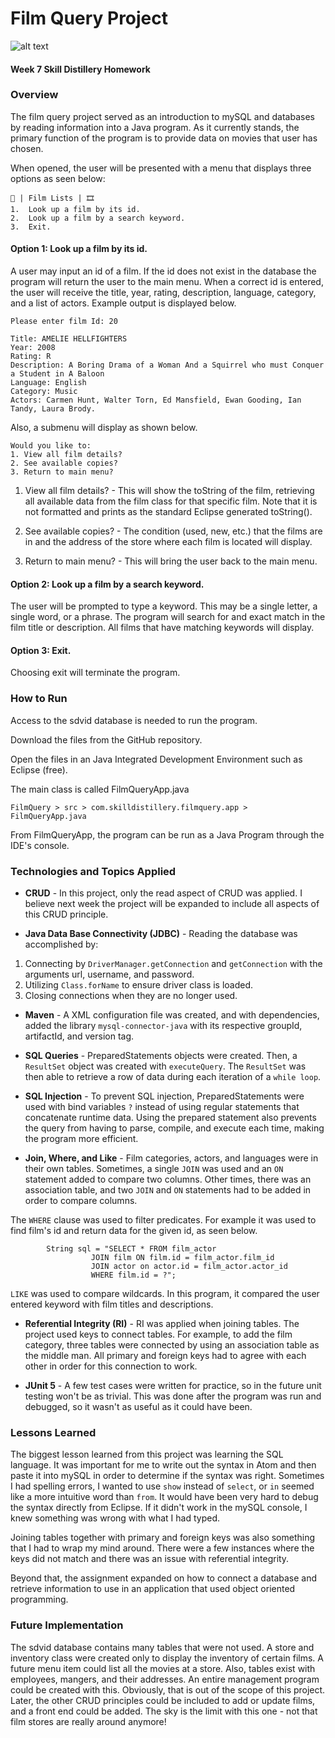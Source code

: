# Film Query Project
![alt text](https://i.ibb.co/pKhdBGy/Screen-Shot-2019-10-26-at-9-45-44-PM.png "Project image")
#### Week 7 Skill Distillery Homework

### Overview
The film query project served as an introduction to mySQL and databases by reading information into a Java program.  As it currently stands, the primary function of the program is to provide data on movies that user has chosen.

When opened, the user will be presented with a menu that displays three options as seen below:
```
🍿 | Film Lists | 🎞
1.  Look up a film by its id.
2.  Look up a film by a search keyword.
3.  Exit.
```


#### Option 1: Look up a film by its id.
A user may input an id of a film.  If the id does not exist in the database the program will return the user to the main menu.  When a correct id is entered, the user will receive the title, year, rating, description, language, category, and a list of actors.  Example output is displayed below.
```
Please enter film Id: 20

Title: AMELIE HELLFIGHTERS
Year: 2008
Rating: R
Description: A Boring Drama of a Woman And a Squirrel who must Conquer a Student in A Baloon
Language: English
Category: Music
Actors: Carmen Hunt, Walter Torn, Ed Mansfield, Ewan Gooding, Ian Tandy, Laura Brody.
```

Also, a submenu will display as shown below.
```
Would you like to:
1. View all film details?
2. See available copies?
3. Return to main menu?
```
1.  View all film details? - This will show the toString of the film, retrieving all available data from the film class for that specific film.  Note that it is not formatted and prints as the standard Eclipse generated toString().

2. See available copies? - The condition (used, new, etc.) that the films are in and the address of the store where each film is located will display.

3. Return to main menu? - This will bring the user back to the main menu.


#### Option 2: Look up a film by a search keyword.
The user will be prompted to type a keyword.  This may be a single letter, a single word, or a phrase.  The program will search for and exact match in the film title or description.  All films that have matching keywords will display.


#### Option 3: Exit.
Choosing exit will terminate the program.


### How to Run
Access to the sdvid database is needed to run the program.

Download the files from the GitHub repository.

Open the files in an Java Integrated Development Environment such as Eclipse (free).

The main class is called FilmQueryApp.java
```
FilmQuery > src > com.skilldistillery.filmquery.app > FilmQueryApp.java
 ```

From FilmQueryApp, the program can be run as a Java Program through the IDE's console.


### Technologies and Topics Applied
* **CRUD** - In this project, only the read aspect of CRUD was applied.  I believe next week the project will be expanded to include all aspects of this CRUD principle.

* **Java Data Base Connectivity (JDBC)** - Reading the database was accomplished by:
1.  Connecting by `DriverManager.getConnection` and `getConnection` with the arguments url, username, and password.
2.  Utilizing `Class.forName` to ensure driver class is loaded.
3.  Closing connections when they are no longer used.

* **Maven** - A XML configuration file was created, and with dependencies, added the library `mysql-connector-java` with its respective groupId, artifactId, and version tag.

* **SQL Queries** - PreparedStatements objects were created.  Then, a `ResultSet` object was created with `executeQuery`.  The `ResultSet` was then able to retrieve a row of data during each iteration of a `while loop`.

* **SQL Injection** - To prevent SQL injection, PreparedStatements were used with bind variables `?` instead of using regular statements that concatenate runtime data.  Using the prepared statement also prevents the query from having to parse, compile, and execute each time, making the program more efficient.

* **Join, Where, and Like** - Film categories, actors, and languages were in their own tables.  Sometimes, a single `JOIN` was used and an `ON` statement added to compare two columns.  Other times, there was an association table, and two `JOIN` and `ON` statements had to be added in order to compare columns.

The `WHERE` clause was used to filter predicates.  For example it was used to find film's id and return data for the given id, as seen below.
```actors = new ArrayList<>();
		String sql = "SELECT * FROM film_actor
                  JOIN film ON film.id = film_actor.film_id
                  JOIN actor on actor.id = film_actor.actor_id
                  WHERE film.id = ?";
  ```

  `LIKE` was used to compare wildcards.  In this program, it compared the user entered keyword with film titles and descriptions.

* **Referential Integrity (RI)** - RI was applied when joining tables.  The project used keys to connect tables.  For example, to add the film category, three tables were connected by using an association table as the middle man.  All primary and foreign keys had to agree with each other in order for this connection to work.

* **JUnit 5** - A few test cases were written for practice, so in the future unit testing won't be as trivial.  This was done after the program was run and debugged, so it wasn't as useful as it could have been.


### Lessons Learned
The biggest lesson learned from this project was learning the SQL language.  It was important for me to write out the syntax in Atom and then paste it into mySQL in order to determine if the syntax was right.  Sometimes I had spelling errors, I wanted to use  `show` instead of `select`, or `in` seemed like a more intuitive word than `from`.  It would have been very hard to debug the syntax directly from Eclipse.  If it didn't work in the mySQL console, I knew something was wrong with what I had typed.

Joining tables together with primary and foreign keys was also something that I had to wrap my mind around.  There were a few instances where the keys did not match and there was an issue with referential integrity.

Beyond that, the assignment expanded on how to connect a database and retrieve information to use in an application that used object oriented programming.


### Future Implementation
The sdvid database contains many tables that were not used.  A store and inventory class were created only to display the inventory of certain films.  A future menu item could list all the movies at a store.  Also, tables exist with employees, mangers, and their addresses.  An entire management program could be created with this.  Obviously, that is out of the scope of this project.  Later, the other CRUD principles could be included to add or update films, and a front end could be added.  The sky is the limit with this one - not that film stores are really around anymore!
